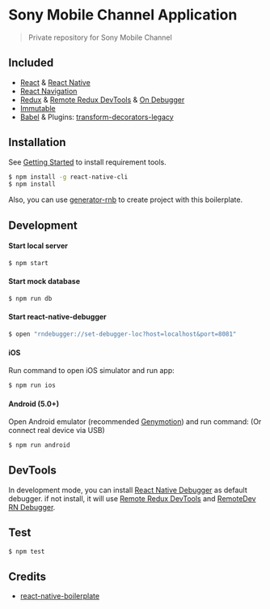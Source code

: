 # Sony Mobile Channel Application

> Private repository for Sony Mobile Channel

## Included

* [React](https://github.com/facebook/react) &
  [React Native](https://github.com/facebook/react-native)
* [React Navigation](https://github.com/react-community/react-navigation)
* [Redux](https://github.com/reactjs/redux) &
  [Remote Redux DevTools](https://github.com/zalmoxisus/remote-redux-devtools) &
  [On Debugger](https://github.com/jhen0409/remote-redux-devtools-on-debugger)
* [Immutable](https://github.com/facebook/immutable-js)
* [Babel](https://github.com/babel/babel) & Plugins:
  [transform-decorators-legacy](https://github.com/loganfsmyth/babel-plugin-transform-decorators-legacy)

## Installation

See
[Getting Started](https://facebook.github.io/react-native/docs/getting-started.html)
to install requirement tools.

```bash
$ npm install -g react-native-cli
$ npm install
```

Also, you can use [generator-rnb](https://github.com/jhen0409/generator-rnb) to
create project with this boilerplate.

## Development

#### Start local server

```bash
$ npm start
```

#### Start mock database

```bash
$ npm run db
```

#### Start react-native-debugger
```bash
$ open "rndebugger://set-debugger-loc?host=localhost&port=8081"
```

#### iOS

Run command to open iOS simulator and run app:

```bash
$ npm run ios
```

#### Android (5.0+)

Open Android emulator (recommended [Genymotion](https://www.genymotion.com)) and
run command: (Or connect real device via USB)

```bash
$ npm run android
```

## DevTools

In development mode, you can install
[React Native Debugger](https://github.com/jhen0409/react-native-debugger) as
default debugger. if not install, it will use
[Remote Redux DevTools](https://github.com/zalmoxisus/remote-redux-devtools) and
[RemoteDev RN Debugger](https://github.com/jhen0409/remotedev-rn-debugger).

## Test

```bash
$ npm test
```

## Credits

* [react-native-boilerplate](https://github.com/jhen0409/react-native-boilerplate)

